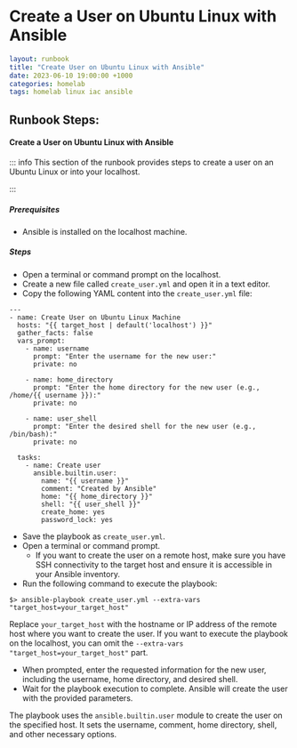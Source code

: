 # Create a User on Ubuntu Linux with Ansible

```yaml
layout: runbook
title: "Create User on Ubuntu Linux with Ansible"
date: 2023-06-10 19:00:00 +1000
categories: homelab
tags: homelab linux iac ansible
```

## Runbook Steps:

#### Create a User on Ubuntu Linux with Ansible

::: info
This section of the runbook provides steps to create a user on an Ubuntu Linux or into your localhost.

:::

##### **Prerequisites**

- Ansible is installed on the localhost machine.

##### **Steps**

- Open a terminal or command prompt on the localhost.
- Create a new file called `create_user.yml` and open it in a text editor.
- Copy the following YAML content into the `create_user.yml` file:

```
---
- name: Create User on Ubuntu Linux Machine
  hosts: "{{ target_host | default('localhost') }}"
  gather_facts: false
  vars_prompt:
    - name: username
      prompt: "Enter the username for the new user:"
      private: no

    - name: home_directory
      prompt: "Enter the home directory for the new user (e.g., /home/{{ username }}):"
      private: no

    - name: user_shell
      prompt: "Enter the desired shell for the new user (e.g., /bin/bash):"
      private: no

  tasks:
    - name: Create user
      ansible.builtin.user:
        name: "{{ username }}"
        comment: "Created by Ansible"
        home: "{{ home_directory }}"
        shell: "{{ user_shell }}"
        create_home: yes
        password_lock: yes
```

- Save the playbook as `create_user.yml`.
- Open a terminal or command prompt.
  - If you want to create the user on a remote host, make sure you have SSH connectivity to the target host and ensure it is accessible in your Ansible inventory.
- Run the following command to execute the playbook:

```
$> ansible-playbook create_user.yml --extra-vars "target_host=your_target_host"
```

Replace `your_target_host` with the hostname or IP address of the remote host where you want to create the user. If you want to execute the playbook on the localhost, you can omit the `--extra-vars "target_host=your_target_host"` part.

- When prompted, enter the requested information for the new user, including the username, home directory, and desired shell.
- Wait for the playbook execution to complete. Ansible will create the user with the provided parameters.

The playbook uses the `ansible.builtin.user` module to create the user on the specified host. It sets the username, comment, home directory, shell, and other necessary options.